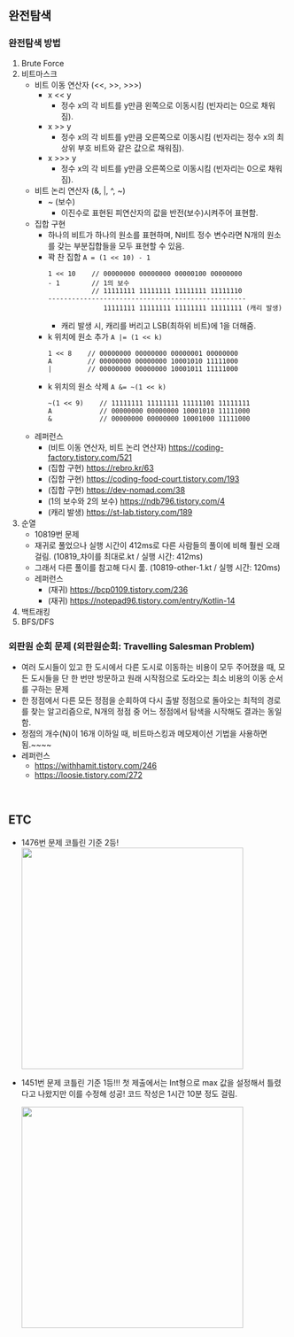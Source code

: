 ## 완전탐색
### 완전탐색 방법
1. Brute Force
2. 비트마스크
   - 비트 이동 연산자 (<<, >>, >>>)
     - x << y
       - 정수 x의 각 비트를 y만큼 왼쪽으로 이동시킴 (빈자리는 0으로 채워짐).
     - x >> y
       - 정수 x의 각 비트를 y만큼 오른쪽으로 이동시킴 (빈자리는 정수 x의 최상위 부호 비트와 같은 값으로 채워짐).
     - x >>> y
       - 정수 x의 각 비트를 y만큼 오른쪽으로 이동시킴 (빈자리는 0으로 채워짐).
   - 비트 논리 연산자 (&, |, ^, ~)
     - ~ (보수)
       - 이진수로 표현된 피연산자의 값을 반전(보수)시켜주어 표현함.
   - 집합 구현
     - 하나의 비트가 하나의 원소를 표현하며, N비트 정수 변수라면 N개의 원소를 갖는 부분집합들을 모두 표현할 수 있음.
     - 꽉 찬 집합
       ```A = (1 << 10) - 1``` 
       ```
       1 << 10    // 00000000 00000000 00000100 00000000
       - 1        // 1의 보수
                  // 11111111 11111111 11111111 11111110
       --------------------------------------------------
                     11111111 11111111 11111111 11111111 (캐리 발생)
       ```
       - 캐리 발생 시, 캐리를 버리고 LSB(최하위 비트)에 1을 더해줌.
     - k 위치에 원소 추가
        ```A |= (1 << k)```
       ```
       1 << 8    // 00000000 00000000 00000001 00000000
       A         // 00000000 00000000 10001010 11111000
       |         // 00000000 00000000 10001011 11111000
       ```
     - k 위치의 원소 삭제
       ```A &= ~(1 << k)```
       ```
       ~(1 << 9)    // 11111111 11111111 11111101 11111111
       A            // 00000000 00000000 10001010 11111000
       &            // 00000000 00000000 10001000 11111000
       ```
   - 레퍼런스
     - (비트 이동 연산자, 비트 논리 연산자) https://coding-factory.tistory.com/521
     - (집합 구현) https://rebro.kr/63
     - (집합 구현) https://coding-food-court.tistory.com/193
     - (집합 구현) https://dev-nomad.com/38
     - (1의 보수와 2의 보수) https://ndb796.tistory.com/4
     - (캐리 발생) https://st-lab.tistory.com/189
3. 순열
   - 10819번 문제 
   - 재귀로 풀었으나 실행 시간이 412ms로 다른 사람들의 풀이에 비해 훨씬 오래 걸림. (10819_차이를 최대로.kt / 실행 시간: 412ms)
   - 그래서 다른 풀이를 참고해 다시 풂. (10819-other-1.kt / 실행 시간: 120ms) 
   - 레퍼런스
     - (재귀) https://bcp0109.tistory.com/236
     - (재귀) https://notepad96.tistory.com/entry/Kotlin-14
4. 백트래킹
5. BFS/DFS

### 외판원 순회 문제 (외판원순회: Travelling Salesman Problem) 
- 여러 도시들이 있고 한 도시에서 다른 도시로 이동하는 비용이 모두 주어졌을 때, 모든 도시들을 단 한 번만 방문하고 원래 시작점으로 도라오는 최소 비용의 이동 순서를 구하는 문제 
- 한 정점에서 다른 모든 정점을 순회하여 다시 출발 정점으로 돌아오는 최적의 경로를 찾는 알고리즘으로, N개의 정점 중 어느 정점에서 탐색을 시작해도 결과는 동일함.
- 정점의 개수(N)이 16개 이하일 때, 비트마스킹과 메모제이션 기법을 사용하면 됨.~~~~
- 레퍼런스
  - https://withhamit.tistory.com/246
  - https://loosie.tistory.com/272

<br>

## ETC
- 1476번 문제 코틀린 기준 2등!
  <img src="https://user-images.githubusercontent.com/52561963/161684296-825ea595-41a3-45f1-a8d3-fac262a99a40.png" width="400" />

- 1451번 문제 코틀린 기준 1등!!! 첫 제출에서는 Int형으로 max 값을 설정해서 틀렸다고 나왔지만 이를 수정해 성공! 코드 작성은 1시간 10분 정도 걸림.

  <img src="https://user-images.githubusercontent.com/52561963/163920592-c025ff5b-7bdd-4f8e-bc12-b09514ebc0f9.png" width="400" />
